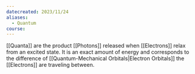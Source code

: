 ```yaml
---
datecreated: 2023/11/24
aliases:
  - Quantum
course:
---
```

[[Quanta]] are the product [[Photons]] released when [[Electrons]] relax from an excited state. It is an exact amount of energy and corresponds to the difference of [[Quantum-Mechanical Orbitals|Electron Orbitals]] the [[Electrons]] are traveling between.